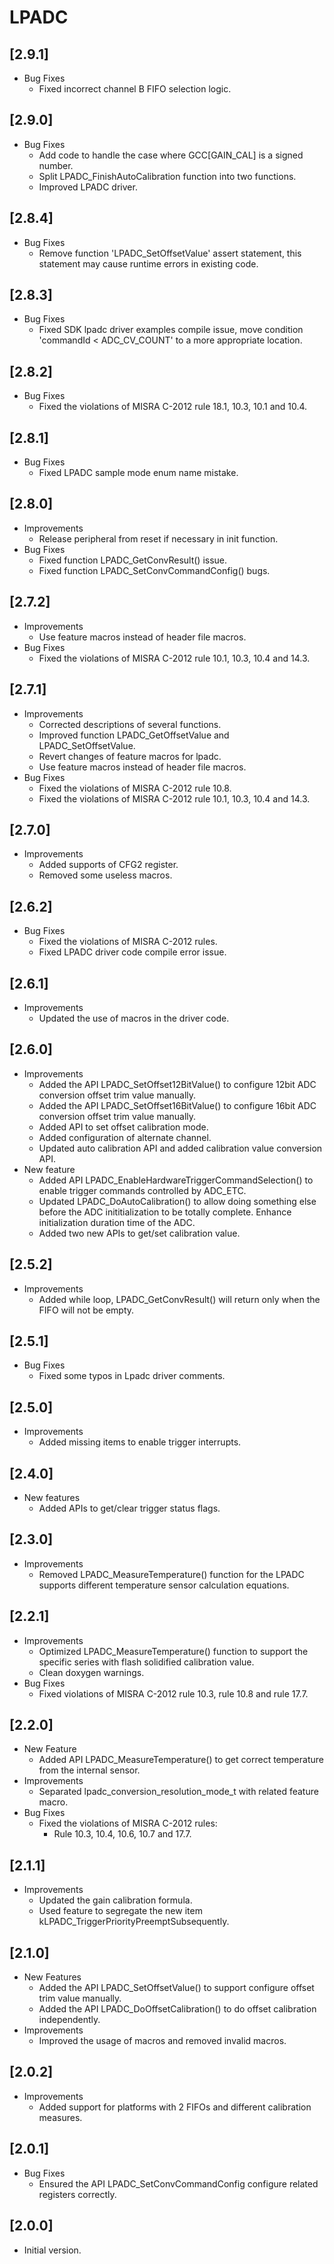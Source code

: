 # LPADC

## [2.9.1]

- Bug Fixes
  - Fixed incorrect channel B FIFO selection logic.

## [2.9.0]

- Bug Fixes
  - Add code to handle the case where GCC[GAIN_CAL] is a signed number.
  - Split LPADC_FinishAutoCalibration function into two functions.
  - Improved LPADC driver.

## [2.8.4]

- Bug Fixes
  - Remove function 'LPADC_SetOffsetValue' assert statement, this statement may cause runtime errors in existing code.

## [2.8.3]

- Bug Fixes
  - Fixed SDK lpadc driver examples compile issue, move condition 'commandId < ADC_CV_COUNT'
    to a more appropriate location.

## [2.8.2]

- Bug Fixes
  - Fixed the violations of MISRA C-2012 rule 18.1, 10.3, 10.1 and 10.4.

## [2.8.1]

- Bug Fixes
  - Fixed LPADC sample mode enum name mistake.

## [2.8.0]

- Improvements
  - Release peripheral from reset if necessary in init function.
- Bug Fixes
  - Fixed function LPADC_GetConvResult() issue.
  - Fixed function LPADC_SetConvCommandConfig() bugs.

## [2.7.2]

- Improvements
  - Use feature macros instead of header file macros.
- Bug Fixes
  - Fixed the violations of MISRA C-2012 rule 10.1, 10.3, 10.4 and 14.3.

## [2.7.1]

- Improvements
  - Corrected descriptions of several functions.
  - Improved function LPADC_GetOffsetValue and LPADC_SetOffsetValue.
  - Revert changes of feature macros for lpadc.
  - Use feature macros instead of header file macros.
- Bug Fixes
  - Fixed the violations of MISRA C-2012 rule 10.8.
  - Fixed the violations of MISRA C-2012 rule 10.1, 10.3, 10.4 and 14.3.

## [2.7.0]

- Improvements
  - Added supports of CFG2 register.
  - Removed some useless macros.

## [2.6.2]

- Bug Fixes
  - Fixed the violations of MISRA C-2012 rules.
  - Fixed LPADC driver code compile error issue.

## [2.6.1]

- Improvements
  - Updated the use of macros in the driver code.

## [2.6.0]

- Improvements
  - Added the API LPADC_SetOffset12BitValue() to configure 12bit ADC conversion offset trim value manually.
  - Added the API LPADC_SetOffset16BitValue() to configure 16bit ADC conversion offset trim value manually.
  - Added API to set offset calibration mode.
  - Added configuration of alternate channel.
  - Updated auto calibration API and added calibration value conversion API.
- New feature
  - Added API LPADC_EnableHardwareTriggerCommandSelection() to enable trigger commands controlled by ADC_ETC.
  - Updated LPADC_DoAutoCalibration() to allow doing something else before the ADC inititialization to be totally complete. Enhance initialization duration time of the ADC.
  - Added two new APIs to get/set calibration value.

## [2.5.2]

- Improvements
  - Added while loop, LPADC_GetConvResult() will return only when the FIFO will not be empty.

## [2.5.1]

- Bug Fixes
  - Fixed some typos in Lpadc driver comments.

## [2.5.0]

- Improvements
  - Added missing items to enable trigger interrupts.

## [2.4.0]

- New features
  - Added APIs to get/clear trigger status flags.

## [2.3.0]

- Improvements
  - Removed LPADC_MeasureTemperature() function for the LPADC supports different
    temperature sensor calculation equations.

## [2.2.1]

- Improvements
  - Optimized LPADC_MeasureTemperature() function to support the specific series
    with flash solidified calibration value.
  - Clean doxygen warnings.
- Bug Fixes
  - Fixed violations of MISRA C-2012 rule 10.3, rule 10.8 and rule 17.7.

## [2.2.0]

- New Feature
  - Added API LPADC_MeasureTemperature() to get correct temperature from the internal sensor.
- Improvements
  - Separated lpadc_conversion_resolution_mode_t with related feature macro.
- Bug Fixes
  - Fixed the violations of MISRA C-2012 rules:
    - Rule 10.3, 10.4, 10.6, 10.7 and 17.7.

## [2.1.1]

- Improvements
  - Updated the gain calibration formula.
  - Used feature to segregate the new item kLPADC_TriggerPriorityPreemptSubsequently.

## [2.1.0]

- New Features
  - Added the API LPADC_SetOffsetValue() to support configure offset trim value manually.
  - Added the API LPADC_DoOffsetCalibration() to do offset calibration independently.
- Improvements
  - Improved the usage of macros and removed invalid macros.

## [2.0.2]

- Improvements
  - Added support for platforms with 2 FIFOs and different calibration measures.

## [2.0.1]

- Bug Fixes
  - Ensured the API LPADC_SetConvCommandConfig configure related registers correctly.

## [2.0.0]

- Initial version.
